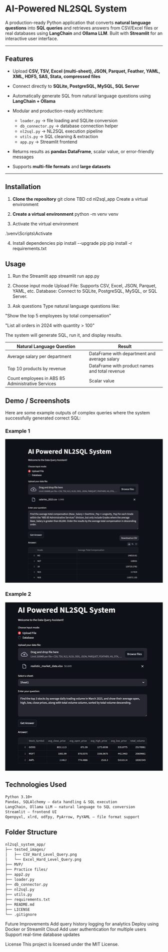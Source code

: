 # AI-Powered NL2SQL System

A production-ready Python application that converts **natural language questions** into **SQL queries** and retrieves answers from CSV/Excel files or real databases using **LangChain** and **Ollama LLM**. Built with **Streamlit** for an interactive user interface.

---

## **Features**

- Upload **CSV, TSV, Excel (multi-sheet), JSON, Parquet, Feather, YAML, XML, HDF5, SAS, Stata, compressed files**  
- Connect directly to **SQLite, PostgreSQL, MySQL, SQL Server**  
- Automatically generate SQL from natural language questions using **LangChain + Ollama**  
- Modular and production-ready architecture:
  - `loader.py` → file loading and SQLite conversion  
  - `db_connector.py` → database connection helper  
  - `nl2sql.py` → NL2SQL execution pipeline  
  - `utils.py` → SQL cleaning & extraction  
  - `app.py` → Streamlit frontend  

- Returns results as **pandas DataFrame**, scalar value, or error-friendly messages  
- Supports **multi-file formats** and **large datasets**  

---

## **Installation**

1. **Clone the repository**
git clone TBD
cd nl2sql_app
Create a virtual environment

2. **Create a virtual environment**
python -m venv venv

3. Activate the virtual environment

.\venv\Scripts\Activate

4. Install dependencies
pip install --upgrade pip
pip install -r requirements.txt


## Usage
1. Run the Streamlit app
streamlit run app.py

2. Choose input mode
Upload File: Supports CSV, Excel, JSON, Parquet, YAML, etc.
Database: Connect to SQLite, PostgreSQL, MySQL, or SQL Server.

3. Ask questions
Type natural language questions like:

"Show the top 5 employees by total compensation"

"List all orders in 2024 with quantity > 100"

The system will generate SQL, run it, and display results.

| Natural Language Question                         | Result                                         |
| ------------------------------------------------- | ---------------------------------------------- |
| Average salary per department                     | DataFrame with department and average salary   |
| Top 10 products by revenue                        | DataFrame with product names and total revenue |
| Count employees in ABS 85 Administrative Services | Scalar value                                   |

## Demo / Screenshots

Here are some example outputs of complex queries where the system successfully generated correct SQL:

### Example 1
![Example 1](tested_images/CSV_Hard_%20Level_Query.png)

### Example 2
![Example 2](tested_images/Excel_Hard_Level_Query.png)


## Technologies Used
    Python 3.10+
    Pandas, SQLAlchemy – data handling & SQL execution
    LangChain, Ollama LLM – natural language to SQL conversion
    Streamlit – frontend UI
    Openpyxl, xlrd, odfpy, PyArrow, PyYAML – file format support

## Folder Structure
```
nl2sql_system_app/
├── tested_images/
│   ├── CSV_Hard_Level_Query.png
│   └── Excel_Hard_Level_Query.png
├── MVP/
├── Practice files/
├── app2.py
├── loader.py
├── db_connector.py
├── nl2sql.py
├── utils.py
├── requirements.txt
├── README.md
├── LICENSE
└── .gitignore
```

Future Improvements
    Add query history logging for analytics
    Deploy using Docker or Streamlit Cloud
    Add user authentication for multiple users
    Support real-time database updates

License
This project is licensed under the MIT License.